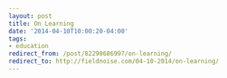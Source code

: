 ```yaml
---
layout: post
title: On Learning
date: '2014-04-10T10:00:20-04:00'
tags:
- education
redirect_from: /post/82290686997/on-learning/
redirect_to: http://fieldnoise.com/04-10-2014/on-learning/
---
```



